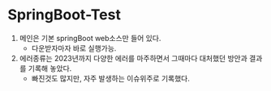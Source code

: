 # SpringBoot-Test


1. 메인은 기본 springBoot web소스만 들어 있다. 
    - 다운받자마자 바로 실행가능.
2. 에러종류는 2023년까지 다양한 에러를 마주하면서 그때마다 대처했던 방안과 결과를 기록해 놓았다.
    - 빠진것도 많지만, 자주 발생하는 이슈위주로 기록했다.

